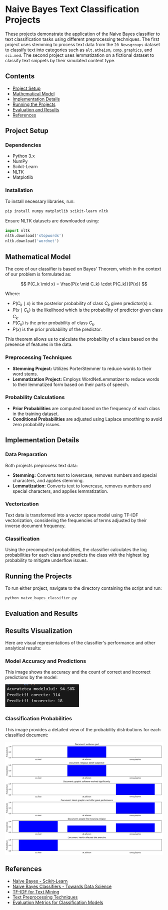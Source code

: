 
# Naive Bayes Text Classification Projects

These projects demonstrate the application of the Naive Bayes classifier to text classification tasks using different preprocessing techniques. The first project uses stemming to process text data from the `20 Newsgroups` dataset to classify text into categories such as `alt.atheism`, `comp.graphics`, and `sci.med`. The second project uses lemmatization on a fictional dataset to classify text snippets by their simulated content type.

## Contents

- [Project Setup](#project-setup)
- [Mathematical Model](#mathematical-model)
- [Implementation Details](#implementation-details)
- [Running the Projects](#running-the-projects)
- [Evaluation and Results](#evaluation-and-results)
- [References](#references)

## Project Setup

### Dependencies

- Python 3.x
- NumPy
- Scikit-Learn
- NLTK
- Matplotlib

### Installation

To install necessary libraries, run:
```bash
pip install numpy matplotlib scikit-learn nltk
```

Ensure NLTK datasets are downloaded using:
```python
import nltk
nltk.download('stopwords')
nltk.download('wordnet')
```

## Mathematical Model

The core of our classifier is based on Bayes' Theorem, which in the context of our problem is formulated as:

$$
P(C_k \mid x) = \frac{P(x \mid C_k) \cdot P(C_k)}{P(x)}
$$

Where:
- $P(C_k \mid x)$ is the posterior probability of class $C_k$ given predictor(s) $x$.
- $P(x \mid C_k)$ is the likelihood which is the probability of predictor given class $C_k$.
- $P(C_k)$ is the prior probability of class $C_k$.
- $P(x)$ is the prior probability of the predictor.

This theorem allows us to calculate the probability of a class based on the presence of features in the data.

### Preprocessing Techniques

- **Stemming Project:** Utilizes PorterStemmer to reduce words to their word stems.
- **Lemmatization Project:** Employs WordNetLemmatizer to reduce words to their lemmatized form based on their parts of speech.

### Probability Calculations

- **Prior Probabilities** are computed based on the frequency of each class in the training dataset.
- **Conditional Probabilities** are adjusted using Laplace smoothing to avoid zero probability issues.

## Implementation Details

### Data Preparation

Both projects preprocess text data:
- **Stemming:** Converts text to lowercase, removes numbers and special characters, and applies stemming.
- **Lemmatization:** Converts text to lowercase, removes numbers and special characters, and applies lemmatization.

### Vectorization

Text data is transformed into a vector space model using TF-IDF vectorization, considering the frequencies of terms adjusted by their inverse document frequency.

### Classification

Using the precomputed probabilities, the classifier calculates the log probabilities for each class and predicts the class with the highest log probability to mitigate underflow issues.

## Running the Projects

To run either project, navigate to the directory containing the script and run:
```bash
python naive_bayes_classifier.py
```

## Evaluation and Results

## Results Visualization

Here are visual representations of the classifier's performance and other analytical results:

### Model Accuracy and Predictions

This image shows the accuracy and the count of correct and incorrect predictions by the model:

![Accuracy of the Program](results/Acuratetea%20Programului.png)

### Classification Probabilities

This image provides a detailed view of the probability distributions for each classified document:

![Fictive Data Results](results/fictive_data.png)


## References

- [Naive Bayes - Scikit-Learn](https://scikit-learn.org/stable/modules/naive_bayes.html)
- [Naive Bayes Classifiers - Towards Data Science](https://towardsdatascience.com/naive-bayes-classifier-81d512f50a7c)
- [TF-IDF for Text Mining](https://monkeylearn.com/blog/what-is-tf-idf/)
- [Text Preprocessing Techniques](https://www.analyticsvidhya.com/blog/2021/06/text-preprocessing-in-nlp-with-python-codes/)
- [Evaluation Metrics for Classification Models](https://towardsdatascience.com/evaluation-metrics-for-classification-models-18ac56f2b5f2)

